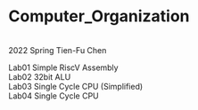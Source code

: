 # Computer_Organization
<br>
2022 Spring Tien-Fu Chen

Lab01 Simple RiscV Assembly <br>
Lab02 32bit ALU <br>
Lab03 Single Cycle CPU (Simplified) <br>
Lab04 Single Cycle CPU <br>

